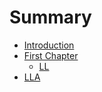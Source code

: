 # Summary

* [Introduction](README.md)
* [First Chapter](chapter1.md)
  * [LL](chapter1/ll.md)
* [LLA](lla.md)

